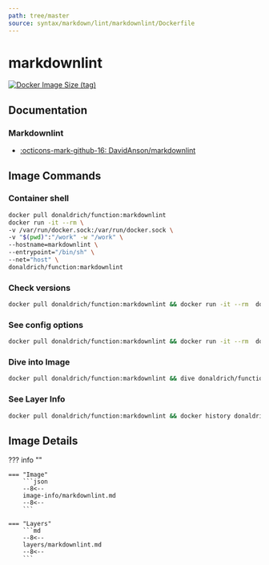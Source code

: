 ```yaml
---
path: tree/master
source: syntax/markdown/lint/markdownlint/Dockerfile
---
```


# markdownlint

[![Docker Image Size (tag)](https://img.shields.io/docker/image-size/donaldrich/function/markdownlint?color=blue&label=donaldrich/function:markdownlint&logo=docker&style=flat-square)](https://hub.docker.com/r/donaldrich/function/markdownlint)

## Documentation

### Markdownlint

- [:octicons-mark-github-16: DavidAnson/markdownlint](https://github.com/DavidAnson/markdownlint)

## Image Commands

### Container shell

```sh
docker pull donaldrich/function:markdownlint
docker run -it --rm \
-v /var/run/docker.sock:/var/run/docker.sock \
-v "$(pwd)":"/work" -w "/work" \
--hostname=markdownlint \
--entrypoint="/bin/sh" \
--net="host" \
donaldrich/function:markdownlint
```

### Check versions

```sh
docker pull donaldrich/function:markdownlint && docker run -it --rm  donaldrich/function:markdownlint validate
```

### See config options

```sh
docker pull donaldrich/function:markdownlint && docker run -it --rm  donaldrich/function:markdownlint help
```

### Dive into Image

```sh
docker pull donaldrich/function:markdownlint && dive donaldrich/function:markdownlint
```

### See Layer Info

```sh
docker pull donaldrich/function:markdownlint && docker history donaldrich/function:markdownlint
```

## Image Details

??? info ""

    === "Image"
        ```json
        --8<--
        image-info/markdownlint.md
        --8<--
        ```

    === "Layers"
        ```md
        --8<--
        layers/markdownlint.md
        --8<--
        ```
